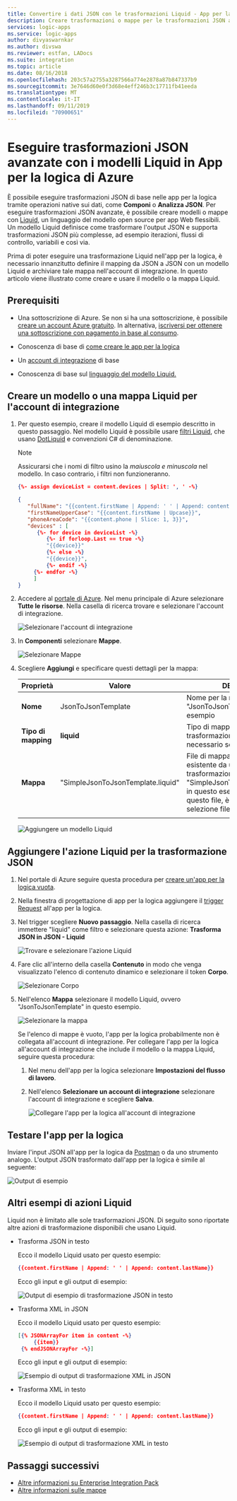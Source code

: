 ```yaml
---
title: Convertire i dati JSON con le trasformazioni Liquid - App per la logica di Azure | Microsoft Docs
description: Creare trasformazioni o mappe per le trasformazioni JSON avanzate usando App per la logica e un modello Liquid
services: logic-apps
ms.service: logic-apps
author: divyaswarnkar
ms.author: divswa
ms.reviewer: estfan, LADocs
ms.suite: integration
ms.topic: article
ms.date: 08/16/2018
ms.openlocfilehash: 203c57a2755a3287566a774e2878a87b847337b9
ms.sourcegitcommit: 3e7646d60e0f3d68e4eff246b3c17711fb41eeda
ms.translationtype: MT
ms.contentlocale: it-IT
ms.lasthandoff: 09/11/2019
ms.locfileid: "70900651"
---
```

# <a name="perform-advanced-json-transformations-with-liquid-templates-in-azure-logic-apps"></a>Eseguire trasformazioni JSON avanzate con i modelli Liquid in App per la logica di Azure

È possibile eseguire trasformazioni JSON di base nelle app per la logica tramite operazioni native sui dati, come **Componi** o **Analizza JSON**. Per eseguire trasformazioni JSON avanzate, è possibile creare modelli o mappe con [Liquid](https://shopify.github.io/liquid/), un linguaggio del modello open source per app Web flessibili. Un modello Liquid definisce come trasformare l'output JSON e supporta trasformazioni JSON più complesse, ad esempio iterazioni, flussi di controllo, variabili e così via. 

Prima di poter eseguire una trasformazione Liquid nell'app per la logica, è necessario innanzitutto definire il mapping da JSON a JSON con un modello Liquid e archiviare tale mappa nell'account di integrazione. In questo articolo viene illustrato come creare e usare il modello o la mappa Liquid. 

## <a name="prerequisites"></a>Prerequisiti

* Una sottoscrizione di Azure. Se non si ha una sottoscrizione, è possibile [creare un account Azure gratuito](https://azure.microsoft.com/free/). In alternativa, [iscriversi per ottenere una sottoscrizione con pagamento in base al consumo](https://azure.microsoft.com/pricing/purchase-options/).

* Conoscenza di base di [come creare le app per la logica](../logic-apps/quickstart-create-first-logic-app-workflow.md)

* Un [account di integrazione](../logic-apps/logic-apps-enterprise-integration-create-integration-account.md) di base

* Conoscenza di base sul [linguaggio del modello Liquid.](https://shopify.github.io/liquid/)

## <a name="create-liquid-template-or-map-for-your-integration-account"></a>Creare un modello o una mappa Liquid per l'account di integrazione

1. Per questo esempio, creare il modello Liquid di esempio descritto in questo passaggio. Nel modello Liquid è possibile usare [filtri Liquid](https://shopify.github.io/liquid/basics/introduction/#filters), che usano [DotLiquid](https://dotliquidmarkup.org/) e convenzioni C# di denominazione. 

   > [!NOTE]
   > Assicurarsi che i nomi di filtro usino la *maiuscola e minuscola* nel modello. In caso contrario, i filtri non funzioneranno.

   ```json
   {%- assign deviceList = content.devices | Split: ', ' -%}
   
   {
      "fullName": "{{content.firstName | Append: ' ' | Append: content.lastName}}",
      "firstNameUpperCase": "{{content.firstName | Upcase}}",
      "phoneAreaCode": "{{content.phone | Slice: 1, 3}}",
      "devices" : [
         {%- for device in deviceList -%}
            {%- if forloop.Last == true -%}
            "{{device}}"
            {%- else -%}
            "{{device}}",
            {%- endif -%}
        {%- endfor -%}
        ]
   }
   ```

2. Accedere al [portale di Azure](https://portal.azure.com). Nel menu principale di Azure selezionare **Tutte le risorse**. Nella casella di ricerca trovare e selezionare l'account di integrazione.

   ![Selezionare l'account di integrazione](./media/logic-apps-enterprise-integration-liquid-transform/select-integration-account.png)

3.  In **Componenti** selezionare **Mappe**.

    ![Selezionare Mappe](./media/logic-apps-enterprise-integration-liquid-transform/add-maps.png)

4. Scegliere **Aggiungi** e specificare questi dettagli per la mappa:

   | Proprietà | Valore | DESCRIZIONE | 
   |----------|-------|-------------|
   | **Nome** | JsonToJsonTemplate | Nome per la mappa, ovvero "JsonToJsonTemplate" in questo esempio | 
   | **Tipo di mapping** | **liquid** | Tipo di mappa. Per la trasformazione da JSON a JSON, è necessario selezionare **Liquid**. | 
   | **Mappa** | "SimpleJsonToJsonTemplate.liquid" | File di mappa o di modello Liquid esistente da usare per la trasformazione, ovvero "SimpleJsonToJsonTemplate.liquid" in questo esempio. Per trovare questo file, è possibile usare la selezione file. |
   ||| 

   ![Aggiungere un modello Liquid](./media/logic-apps-enterprise-integration-liquid-transform/add-liquid-template.png)
    
## <a name="add-the-liquid-action-for-json-transformation"></a>Aggiungere l'azione Liquid per la trasformazione JSON

1. Nel portale di Azure seguire questa procedura per [creare un'app per la logica vuota](../logic-apps/quickstart-create-first-logic-app-workflow.md).

2. Nella finestra di progettazione di app per la logica aggiungere il [trigger Request](../connectors/connectors-native-reqres.md#add-request) all'app per la logica.

3. Nel trigger scegliere **Nuovo passaggio**. 
   Nella casella di ricerca immettere "liquid" come filtro e selezionare questa azione: **Trasforma JSON in JSON - Liquid**

   ![Trovare e selezionare l'azione Liquid](./media/logic-apps-enterprise-integration-liquid-transform/search-action-liquid.png)

4. Fare clic all'interno della casella **Contenuto** in modo che venga visualizzato l'elenco di contenuto dinamico e selezionare il token **Corpo**.
  
   ![Selezionare Corpo](./media/logic-apps-enterprise-integration-liquid-transform/select-body.png)
 
5. Nell'elenco **Mappa** selezionare il modello Liquid, ovvero "JsonToJsonTemplate" in questo esempio.

   ![Selezionare la mappa](./media/logic-apps-enterprise-integration-liquid-transform/select-map.png)

   Se l'elenco di mappe è vuoto, l'app per la logica probabilmente non è collegata all'account di integrazione. 
   Per collegare l'app per la logica all'account di integrazione che include il modello o la mappa Liquid, seguire questa procedura:

   1. Nel menu dell'app per la logica selezionare **Impostazioni del flusso di lavoro**.

   2. Nell'elenco **Selezionare un account di integrazione** selezionare l'account di integrazione e scegliere **Salva**.

      ![Collegare l'app per la logica all'account di integrazione](./media/logic-apps-enterprise-integration-liquid-transform/link-integration-account.png)

## <a name="test-your-logic-app"></a>Testare l'app per la logica

Inviare l'input JSON all'app per la logica da [Postman](https://www.getpostman.com/postman) o da uno strumento analogo. L'output JSON trasformato dall'app per la logica è simile al seguente:
  
![Output di esempio](./media/logic-apps-enterprise-integration-liquid-transform/example-output-jsontojson.png)

## <a name="more-liquid-action-examples"></a>Altri esempi di azioni Liquid
Liquid non è limitato alle sole trasformazioni JSON. Di seguito sono riportate altre azioni di trasformazione disponibili che usano Liquid.

* Trasforma JSON in testo
  
  Ecco il modello Liquid usato per questo esempio:
   
   ``` json
   {{content.firstName | Append: ' ' | Append: content.lastName}}
   ```
   Ecco gli input e gli output di esempio:
  
   ![Output di esempio di trasformazione JSON in testo](./media/logic-apps-enterprise-integration-liquid-transform/example-output-jsontotext.png)

* Trasforma XML in JSON
  
  Ecco il modello Liquid usato per questo esempio:
   
   ``` json
   [{% JSONArrayFor item in content -%}
        {{item}}
    {% endJSONArrayFor -%}]
   ```
   Ecco gli input e gli output di esempio:

   ![Esempio di output di trasformazione XML in JSON](./media/logic-apps-enterprise-integration-liquid-transform/example-output-xmltojson.png)

* Trasforma XML in testo
  
  Ecco il modello Liquid usato per questo esempio:

   ``` json
   {{content.firstName | Append: ' ' | Append: content.lastName}}
   ```

   Ecco gli input e gli output di esempio:

   ![Esempio di output di trasformazione XML in testo](./media/logic-apps-enterprise-integration-liquid-transform/example-output-xmltotext.png)

## <a name="next-steps"></a>Passaggi successivi

* [Altre informazioni su Enterprise Integration Pack](../logic-apps/logic-apps-enterprise-integration-overview.md "Informazioni su Enterprise Integration Pack")  
* [Altre informazioni sulle mappe](../logic-apps/logic-apps-enterprise-integration-maps.md "Informazioni sulle mappe di Enterprise Integration")  


